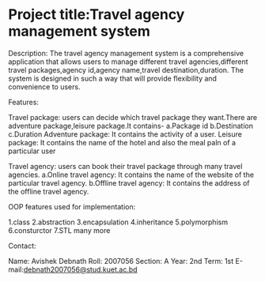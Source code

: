 
# Project title:Travel agency management system
Description:
The travel agency management system is a comprehensive application that allows users to manage different travel agencies,different travel packages,agency id,agency name,travel destination,duration.
The system is designed in such a way that will provide flexibility and convenience to users.

Features:

Travel package:
   users can decide which travel package they want.There are
   adventure package,leisure package.It contains-
   a.Package id
   b.Destination
   c.Duration
     Adventure package: It contains the activity of a user.
     Leisure package: It contains the name of the hotel and 
                     also the meal paln of a particular user

 Travel agency:
   users can book their travel package through many 
   travel agencies.
    a.Online travel agency:
      It contains the name of the website of the
      particular travel agency.
    b.Offline travel agency:
      It contains the address of the offline travel
      agency.  

OOP features used for implementation:

1.class
2.abstraction
3.encapsulation
4.inheritance
5.polymorphism
6.consturctor
7.STL
many more    

Contact:

Name: Avishek Debnath
Roll: 2007056
Section: A 
Year: 2nd
Term: 1st
E-mail:debnath2007056@stud.kuet.ac.bd





